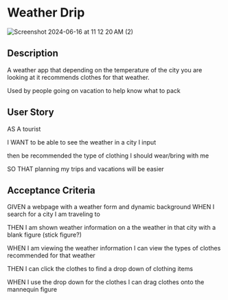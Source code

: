 # Weather Drip

![Screenshot 2024-06-16 at 11 12 20 AM (2)](https://github.com/So-Emily/Weather-You-Need-Clothes/assets/166947418/17cfc4e6-35d8-42c7-9636-28d14dddb022)

## Description

A weather app that depending on the temperature of the city you are looking at it recommends clothes for that weather.

Used by people going on vacation to help know what to pack


## User Story

AS A tourist

I WANT to be able to see the weather in a city I input

then be recommended the type of clothing I should wear/bring with me

SO THAT planning my trips and vacations will be easier


## Acceptance Criteria

GIVEN a webpage with a weather form and dynamic background
WHEN I search for a city I am traveling to

THEN I am shown weather information on a the weather in that city with a blank figure (stick figure?)

WHEN I am viewing the weather information I can view the types of clothes recommended for that weather

THEN I can click the clothes to find a drop down of clothing items

WHEN I use the drop down for the clothes I can drag clothes onto the mannequin figure
